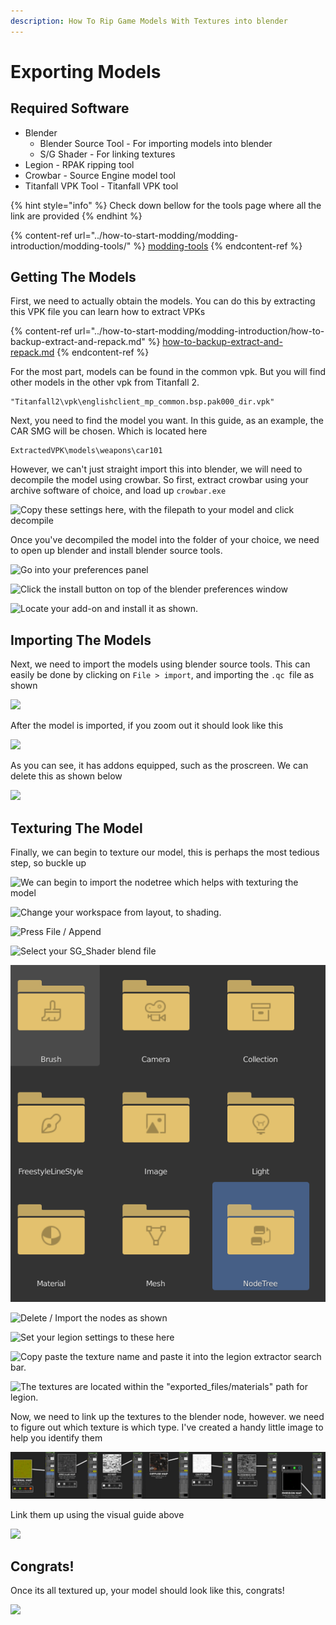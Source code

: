```yaml
---
description: How To Rip Game Models With Textures into blender
---
```


# Exporting Models

## Required Software

* Blender
  * Blender Source Tool - For importing models into blender
  * S/G Shader - For linking textures
* Legion - RPAK ripping tool
* Crowbar - Source Engine model tool
* Titanfall VPK Tool - Titanfall VPK tool

{% hint style="info" %}
Check down bellow for the tools page where all the link are provided
{% endhint %}

{% content-ref url="../how-to-start-modding/modding-introduction/modding-tools/" %}
[modding-tools](../how-to-start-modding/modding-introduction/modding-tools/)
{% endcontent-ref %}

## Getting The Models

First, we need to actually obtain the models. You can do this by extracting this VPK file you can learn how to extract VPKs

{% content-ref url="../how-to-start-modding/modding-introduction/how-to-backup-extract-and-repack.md" %}
[how-to-backup-extract-and-repack.md](../how-to-start-modding/modding-introduction/how-to-backup-extract-and-repack.md)
{% endcontent-ref %}

For the most part, models can be found in the common vpk. But you will find other models in the other vpk from Titanfall 2.

```
"Titanfall2\vpk\englishclient_mp_common.bsp.pak000_dir.vpk"
```

Next, you need to find the model you want. In this guide, as an example, the CAR SMG will be chosen. Which is located here

```
ExtractedVPK\models\weapons\car101
```

However, we can't just straight import this into blender, we will need to decompile the model using crowbar. So first, extract crowbar using your archive software of choice, and load up `crowbar.exe`&#x20;

![Copy these settings here, with the filepath to your model and click decompile](../.gitbook/assets/crowbar-settings.png)

Once you've decompiled the model into the folder of your choice, we need to open up blender and install blender source tools.&#x20;

![Go into your preferences panel](../.gitbook/assets/desktop-2020.08.10-14.13.29.22\_1.gif)

![Click the install button on top of the blender preferences window](<../.gitbook/assets/install (1).png>)

![Locate your add-on and install it as shown.](../.gitbook/assets/adding-the-addon.gif)

## Importing The Models

Next, we need to import the models using blender source tools. This can easily be done by clicking on `File > import`, and importing the `.qc `file as shown

![](../.gitbook/assets/importing-the-model.gif)

After the model is imported, if you zoom out it should look like this

![](../.gitbook/assets/carsmg-import-without-delete.png)

As you can see, it has addons equipped, such as the proscreen. We can delete this as shown below

![](../.gitbook/assets/deleting-the-proscreen.gif)

## Texturing The Model

Finally, we can begin to texture our model, this is perhaps the most tedious step, so buckle up

![We can begin to import the nodetree which helps with texturing the model](../.gitbook/assets/appending-the-nodes.gif)

![Change your workspace from layout, to shading. ](../.gitbook/assets/shading-workspace.png)

![Press File / Append](../.gitbook/assets/append-me.png)

![Select your SG\_Shader blend file](../.gitbook/assets/sg-shader.png)

![Select The Nodetree folder, and then the S/G shader](../.gitbook/assets/nodetree.png)



![Delete / Import the nodes as shown](../.gitbook/assets/removing-adding-nodes.gif)

![Set your legion settings to these here](../.gitbook/assets/legion-settings.png)

![Copy paste the texture name and paste it into the legion extractor search bar. ](../.gitbook/assets/copy-paste.gif)

![The textures are located within the "exported\_files/materials" path for legion.](../.gitbook/assets/car-smg.png)

Now, we need to link up the textures to the blender node, however. we need to figure out which texture is which type. I've created a handy little image to help you identify them&#x20;

![](../.gitbook/assets/texture-linking.png)

Link them up using the visual guide above

![](../.gitbook/assets/adding-the-nodes.gif)

## Congrats!

Once its all textured up, your model should look like this, congrats!

![](../.gitbook/assets/spijny-car.gif)

